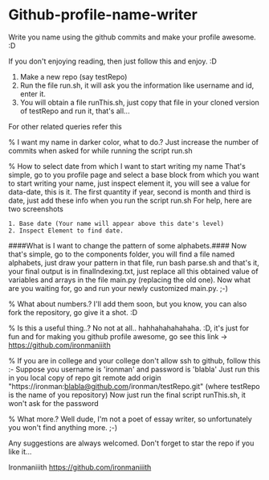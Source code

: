# Github-profile-name-writer
Write you name using the github commits and make your profile awesome. :D


If you don't enjoying reading, then just follow this and enjoy. :D

1.	Make a new repo (say testRepo)
2.	Run the file run.sh, it will ask you the information like username and id, enter it.
3.	You will obtain	a file runThis.sh, just copy that file in your cloned version of testRepo and run it, that's all...


For other related queries refer this

% I want my name in darker color, what to do.?
	Just increase the number of commits when asked for while running the script run.sh


% How to select date from which I want to start writing my name
	That's simple, go to you profile page and select a base block from which you want to start writing your name, just inspect element it, you will see a value for data-date, this is it.
	The first quantity if year, second is month and third is date, just add these info when you run the script run.sh
	For help, here are two screenshots

	1. Base date (Your name will appear above this date's level)
	2. Inspect Element to find date.


####What is I want to change the pattern of some alphabets.####
	Now that's simple, go to the components folder, you will find a file named alphabets, just draw your pattern in that file, run bash parse.sh and that's it, your final output is in finalIndexing.txt, just replace all this obtained value of variables and arrays in the file main.py (replacing the old one). Now what are you waiting for, go and run your newly customized main.py. ;-)


% What about numbers.?
	I'll add them soon, but you know, you can also fork the repository, go give it a shot. :D


% Is this a useful thing..?
	No not at all.. hahhahahahahaha. :D, it's just for fun and for making you github profile awesome, go see this link -> https://github.com/ironmaniiith

% If you are in college and your college don't allow ssh to github, follow this :-
	Suppose you username is 'ironman' and password is 'blabla'
	Just run this in you local copy of repo
	git remote add origin "https://ironman:blabla@github.com/ironman/testRepo.git" (where testRepo is the name of you repository)
	Now just run the final script runThis.sh, it won't ask for the password

% What more.?
	Well dude, I'm not a poet of essay writer, so unfortunately you won't find anything more. ;-)

Any suggestions are always welcomed.
Don't forget to star the repo if you like it...

Ironmaniiith
https://github.com/ironmaniiith